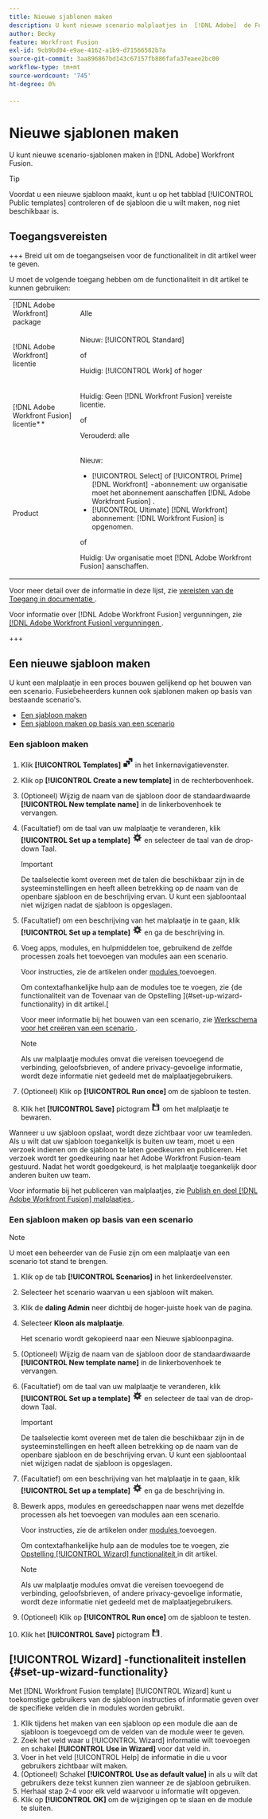 ```yaml
---
title: Nieuwe sjablonen maken
description: U kunt nieuwe scenario malplaatjes in  [!DNL Adobe]  de Fusie van Workfront tot stand brengen.
author: Becky
feature: Workfront Fusion
exl-id: 9cb9bd04-e9ae-4162-a1b9-d71566582b7a
source-git-commit: 3aa896867bd143c67157fb886fafa37eaee2bc00
workflow-type: tm+mt
source-wordcount: '745'
ht-degree: 0%

---
```


# Nieuwe sjablonen maken

U kunt nieuwe scenario-sjablonen maken in [!DNL Adobe] Workfront Fusion.

>[!TIP]
>
>Voordat u een nieuwe sjabloon maakt, kunt u op het tabblad [!UICONTROL Public templates] controleren of de sjabloon die u wilt maken, nog niet beschikbaar is.

## Toegangsvereisten

+++ Breid uit om de toegangseisen voor de functionaliteit in dit artikel weer te geven.

U moet de volgende toegang hebben om de functionaliteit in dit artikel te kunnen gebruiken:

<table style="table-layout:auto">
 <col> 
 <col> 
 <tbody> 
  <tr> 
   <td role="rowheader">[!DNL Adobe Workfront] package</td> 
   <td> <p>Alle</p> </td> 
  </tr> 
  <tr data-mc-conditions=""> 
   <td role="rowheader">[!DNL Adobe Workfront] licentie</td> 
   <td> <p>Nieuw: [!UICONTROL Standard]</p><p>of</p><p>Huidig: [!UICONTROL Work] of hoger</p> </td> 
  </tr> 
  <tr> 
   <td role="rowheader">[!DNL Adobe Workfront Fusion] licentie**</td> 
   <td>
   <p>Huidig: Geen [!DNL Workfront Fusion] vereiste licentie.</p>
   <p>of</p>
   <p>Verouderd: alle </p>
   </td> 
  </tr> 
  <tr> 
   <td role="rowheader">Product</td> 
   <td>
   <p>Nieuw:</p> <ul><li>[!UICONTROL Select] of [!UICONTROL Prime] [!DNL Workfront] -abonnement: uw organisatie moet het abonnement aanschaffen [!DNL Adobe Workfront Fusion] .</li><li>[!UICONTROL Ultimate] [!DNL Workfront] abonnement: [!DNL Workfront Fusion] is opgenomen.</li></ul>
   <p>of</p>
   <p>Huidig: Uw organisatie moet [!DNL Adobe Workfront Fusion] aanschaffen.</p>
   </td> 
  </tr>
 </tbody> 
</table>

Voor meer detail over de informatie in deze lijst, zie [ vereisten van de Toegang in documentatie ](/help/workfront-fusion/references/licenses-and-roles/access-level-requirements-in-documentation.md).

Voor informatie over [!DNL Adobe Workfront Fusion] vergunningen, zie [[!DNL Adobe Workfront Fusion]  vergunningen ](/help/workfront-fusion/set-up-and-manage-workfront-fusion/licensing-operations-overview/license-automation-vs-integration.md).

+++

## Een nieuwe sjabloon maken

U kunt een malplaatje in een proces bouwen gelijkend op het bouwen van een scenario. Fusiebeheerders kunnen ook sjablonen maken op basis van bestaande scenario&#39;s.

* [Een sjabloon maken](#build-a-template)
* [Een sjabloon maken op basis van een scenario](#create-a-template-from-a-scenario)

### Een sjabloon maken

1. Klik **[!UICONTROL Templates]** ![ pictogram van Malplaatjes ](assets/templates-icon.png) in het linkernavigatievenster.
1. Klik op **[!UICONTROL Create a new template]** in de rechterbovenhoek.
1. (Optioneel) Wijzig de naam van de sjabloon door de standaardwaarde **[!UICONTROL New template name]** in de linkerbovenhoek te vervangen.
1. (Facultatief) om de taal van uw malplaatje te veranderen, klik **[!UICONTROL Set up a template]** ![ de montagespictogram van het Scenario ](assets/scenario-settings-icon.png) en selecteer de taal van de drop-down Taal.

   >[!IMPORTANT]
   >
   >De taalselectie komt overeen met de talen die beschikbaar zijn in de systeeminstellingen en heeft alleen betrekking op de naam van de openbare sjabloon en de beschrijving ervan. U kunt een sjabloontaal niet wijzigen nadat de sjabloon is opgeslagen.

1. (Facultatief) om een beschrijving van het malplaatje in te gaan, klik **[!UICONTROL Set up a template]** ![ de montagespictogram van het Scenario ](assets/scenario-settings-icon.png) en ga de beschrijving in.
1. Voeg apps, modules, en hulpmiddelen toe, gebruikend de zelfde processen zoals het toevoegen van modules aan een scenario.

   Voor instructies, zie de artikelen onder [ modules ](/help/workfront-fusion/create-scenarios/add-modules/add-modules-toc.md) toevoegen.

   Om contextafhankelijke hulp aan de modules toe te voegen, zie {de functionaliteit van de Tovenaar van de Opstelling ](#set-up-wizard-functionality) in dit artikel.[

   Voor meer informatie bij het bouwen van een scenario, zie [ Werkschema voor het creëren van een scenario ](/help/workfront-fusion/create-scenarios/plan-a-scenario/create-a-scenario-workflow.md).

   >[!NOTE]
   >
   >Als uw malplaatje modules omvat die vereisen toevoegend de verbinding, geloofsbrieven, of andere privacy-gevoelige informatie, wordt deze informatie niet gedeeld met de malplaatjegebruikers.

1. (Optioneel) Klik op **[!UICONTROL Run once]** om de sjabloon te testen.
1. Klik het **[!UICONTROL Save]** pictogram ![ sparen pictogram ](assets/save-icon.png) om het malplaatje te bewaren.

Wanneer u uw sjabloon opslaat, wordt deze zichtbaar voor uw teamleden. Als u wilt dat uw sjabloon toegankelijk is buiten uw team, moet u een verzoek indienen om de sjabloon te laten goedkeuren en publiceren. Het verzoek wordt ter goedkeuring naar het Adobe Workfront Fusion-team gestuurd. Nadat het wordt goedgekeurd, is het malplaatje toegankelijk door anderen buiten uw team.

Voor informatie bij het publiceren van malplaatjes, zie [ Publish en deel  [!DNL Adobe Workfront Fusion]  malplaatjes ](/help/workfront-fusion/create-and-manage-templates/publish-and-share-fusion-templates.md).

### Een sjabloon maken op basis van een scenario

>[!NOTE]
>
>U moet een beheerder van de Fusie zijn om een malplaatje van een scenario tot stand te brengen.

1. Klik op de tab **[!UICONTROL Scenarios]** in het linkerdeelvenster.
1. Selecteer het scenario waarvan u een sjabloon wilt maken.
1. Klik de **daling Admin** neer dichtbij de hoger-juiste hoek van de pagina.
1. Selecteer **Kloon als malplaatje**.

   Het scenario wordt gekopieerd naar een Nieuwe sjabloonpagina.
1. (Optioneel) Wijzig de naam van de sjabloon door de standaardwaarde **[!UICONTROL New template name]** in de linkerbovenhoek te vervangen.
1. (Facultatief) om de taal van uw malplaatje te veranderen, klik **[!UICONTROL Set up a template]** ![ de montagespictogram van het Scenario ](assets/scenario-settings-icon.png) en selecteer de taal van de drop-down Taal.

   >[!IMPORTANT]
   >
   >De taalselectie komt overeen met de talen die beschikbaar zijn in de systeeminstellingen en heeft alleen betrekking op de naam van de openbare sjabloon en de beschrijving ervan. U kunt een sjabloontaal niet wijzigen nadat de sjabloon is opgeslagen.

1. (Facultatief) om een beschrijving van het malplaatje in te gaan, klik **[!UICONTROL Set up a template]** ![ de montagespictogram van het Scenario ](assets/scenario-settings-icon.png) en ga de beschrijving in.
1. Bewerk apps, modules en gereedschappen naar wens met dezelfde processen als het toevoegen van modules aan een scenario.

   Voor instructies, zie de artikelen onder [ modules ](/help/workfront-fusion/create-scenarios/add-modules/add-modules-toc.md) toevoegen.

   Om contextafhankelijke hulp aan de modules toe te voegen, zie [ Opstelling [!UICONTROL Wizard] functionaliteit ](#set-up-wizard-functionality) in dit artikel.

   >[!NOTE]
   >
   >Als uw malplaatje modules omvat die vereisen toevoegend de verbinding, geloofsbrieven, of andere privacy-gevoelige informatie, wordt deze informatie niet gedeeld met de malplaatjegebruikers.

1. (Optioneel) Klik op **[!UICONTROL Run once]** om de sjabloon te testen.
1. Klik het **[!UICONTROL Save]** pictogram ![ sparen pictogram ](assets/save-icon.png).

## [!UICONTROL Wizard] -functionaliteit instellen {#set-up-wizard-functionality}

Met [!DNL Workfront Fusion template] [!UICONTROL Wizard] kunt u toekomstige gebruikers van de sjabloon instructies of informatie geven over de specifieke velden die in modules worden gebruikt.

1. Klik tijdens het maken van een sjabloon op een module die aan de sjabloon is toegevoegd om de velden van de module weer te geven.
1. Zoek het veld waar u [!UICONTROL Wizard] informatie wilt toevoegen en schakel **[!UICONTROL Use in Wizard]** voor dat veld in.
1. Voer in het veld [!UICONTROL Help] de informatie in die u voor gebruikers zichtbaar wilt maken.
1. (Optioneel) Schakel **[!UICONTROL Use as default value]** in als u wilt dat gebruikers deze tekst kunnen zien wanneer ze de sjabloon gebruiken.
1. Herhaal stap 2-4 voor elk veld waarvoor u informatie wilt opgeven.
1. Klik op **[!UICONTROL OK]** om de wijzigingen op te slaan en de module te sluiten.
